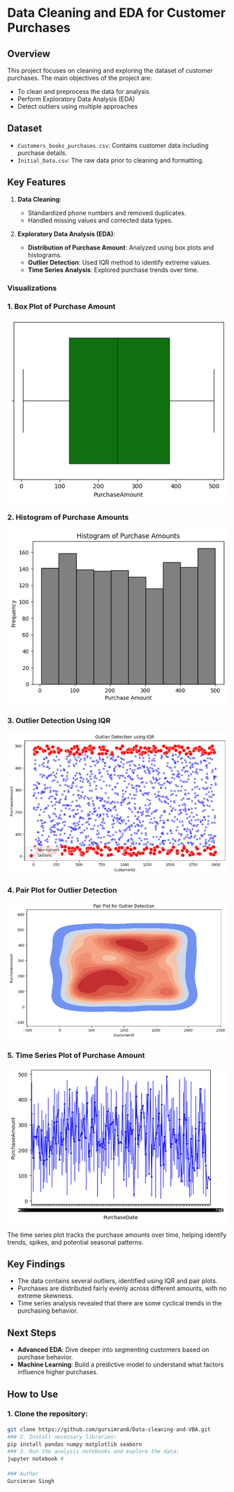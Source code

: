 # Data Cleaning and EDA for Customer Purchases

## Overview
This project focuses on cleaning and exploring the dataset of customer purchases. The main objectives of the project are:
- To clean and preprocess the data for analysis
- Perform Exploratory Data Analysis (EDA)
- Detect outliers using multiple approaches

## Dataset
- `Customers_books_purchases.csv`: Contains customer data including purchase details.
- `Initial_Data.csv`: The raw data prior to cleaning and formatting.

## Key Features
1. **Data Cleaning**: 
   - Standardized phone numbers and removed duplicates.
   - Handled missing values and corrected data types.

2. **Exploratory Data Analysis (EDA)**:
   - **Distribution of Purchase Amount**: Analyzed using box plots and histograms.
   - **Outlier Detection**: Used IQR method to identify extreme values.
   - **Time Series Analysis**: Explored purchase trends over time.

### Visualizations

### 1. Box Plot of Purchase Amount
![Box Plot](./Images/Box_plot_Purshase_Amount.png)

### 2. Histogram of Purchase Amounts
![Histogram](./Images/histogram_Purchase_Amount.png)

### 3. Outlier Detection Using IQR
![Outlier Detection](./Images/Outlier_detection.png)

### 4. Pair Plot for Outlier Detection
![Pair Plot](./Images/Pair_Plot_Outier_Detection.png)

### 5. Time Series Plot of Purchase Amount
![Time Series Plot](./Images/Time_series_plot.png)


The time series plot tracks the purchase amounts over time, helping identify trends, spikes, and potential seasonal patterns.

## Key Findings
- The data contains several outliers, identified using IQR and pair plots.
- Purchases are distributed fairly evenly across different amounts, with no extreme skewness.
- Time series analysis revealed that there are some cyclical trends in the purchasing behavior.

## Next Steps
- **Advanced EDA**: Dive deeper into segmenting customers based on purchase behavior.
- **Machine Learning**: Build a predictive model to understand what factors influence higher purchases.

## How to Use

### 1. Clone the repository:
```bash
git clone https://github.com/gursimran8/Data-cleaning-and-VBA.git
### 2. Install necessary libraries:
pip install pandas numpy matplotlib seaborn
### 3. Run the analysis notebooks and explore the data:
jupyter notebook #

### Author
Gursimran Singh

